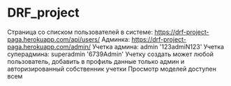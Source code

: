 # DRF_project
Страница со списком пользователей в системе: https://drf-project-paga.herokuapp.com/api/users/
Админка: https://drf-project-paga.herokuapp.com/admin/
Учетка админа: admin '123admiN123'
Учетка суперадмина: superadmin '6739Admin'
Учетку создать может любой пользователь, добавить в профиль данные только админ и авторизированный собственник учетки
Просмотр моделей доступен всем

